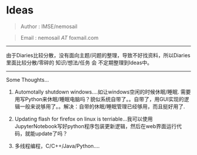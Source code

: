 # Ideas

> Author   : IMSE/nemosail

> Email    : nemosail _AT_ foxmail.com

---
由于Diaries比较分散，没有面向主题/问题的整理，导致不好找资料，所以Diaries里面比较分散/零碎的 知识/想法/任务 会 不定期整理到Ideas中。

---
Some Thoughts...

1. Automotally shutdown windows....如让windows空闲的时候休眠/睡眠. 需要用写Python来休眠/睡眠电脑吗？貌似系统自带了。。自带了，用GUI实现的逻辑一般来说够用了。。解决：自带的休眠/睡眠管理已经够用，而且挺好用了.

2. Updating flash for firefox on linux is terriable...我可以使用JupyterNotebook写好python程序包装更新逻辑，然后在web界面运行代码，就能update了吗？

3. 多线程编程，C/C++/Java/Python....

